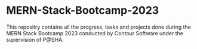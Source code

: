 # MERN-Stack-Bootcamp-2023
This repositry contains all the progress, tasks and projects done during the MERN Stack Bootcamp 2023 conducted by Contour Software under the supervision of P@SHA.
